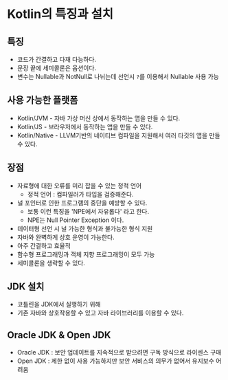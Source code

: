 # Kotlin의 특징과 설치

## 특징

* 코드가 간결하고 다재 다능하다.
* 문장 끝에 세미콜론은 옵션이다.
* 변수는 Nullable과 NotNull로 나뉘는데 선언시 `?`를 이용해서 Nullable 사용 가능

## 사용 가능한 플랫폼

* Kotlin/JVM - 자바 가상 머신 상에서 동작하는 앱을 만들 수 있다.
* Kotlin/JS - 브라우저에서 동작하는 앱을 만들 수 있다.
* Kotlin/Native - LLVM기반의 네이티브 컴파일을 지원해서 여러 타깃의 앱을 만들 수 있다.

## 장점

* 자료형에 대한 오류를 미리 잡을 수 있는 정적 언어
    * 정적 언어 : 컴파일러가 타입을 검증해준다.
* 널 포인터로 인한 프로그램의 중단을 예방할 수 있다.
    * 보통 이런 특징을 'NPE에서 자유롭다' 라고 한다.
    * NPE는 Null Pointer Exception 이다.
* 데이터형 선언 시 널 가능한 형식과 불가능한 형식 지원
* 자바와 완벽하게 상호 운영이 가능한다.
* 아주 간결하고 효율적
* 함수형 프로그래밍과 객체 지향 프로그래밍이 모두 가능
* 세미콜론을 생략할 수 있다.

## JDK 설치

* 코틀린을 JDK에서 실행하기 위해
* 기존 자바와 상호작용할 수 있고 자바 라이브러리를 이용할 수 있다.

## Oracle JDK & Open JDK

* Oracle JDK : 보안 업데이트를 지속적으로 받으려면 구독 방식으로 라이센스 구매
* Open JDK : 제한 없이 사용 가능하지만 보안 서비스의 의무가 없어서 유지보수 어려움

